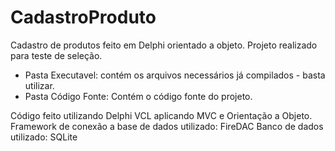 # CadastroProduto

Cadastro de produtos feito em Delphi orientado a objeto.
Projeto realizado para teste de seleção.

- Pasta Executavel: contém os arquivos necessários já compilados - basta utilizar.
- Pasta Código Fonte: Contém o código fonte do projeto.

Código feito utilizando Delphi VCL aplicando MVC e Orientação a Objeto.
Framework de conexão a base de dados utilizado: FireDAC
Banco de dados utilizado: SQLite